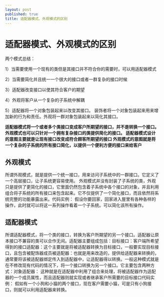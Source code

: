 ```yaml
---
layout: post
published: true
title: 适配器模式、外观模式的区别
---
```

# 适配器模式、外观模式的区别

两个模式总结：

1）当需要使用一个现有的类但是其接口并不符合你的需要时，可以用适配器模式

2）当需要简化并且统一一个很大的接口或者一群复杂的接口时候

3）适配器改变接口以使其符合客户的期望

4）外观将客户从一个复杂的子系统中解耦

5）适配器将一个对象包装起来以改变其接口。
装饰者将一个对象包装起来用来增加新的行为和责任。外观将一群对象包装起来以简化其接口。

**适配器模式将一个或者多个类接口变成客户所期望的接口，并不是转换一个接口。
外观模式也可以只针对一个拥有复杂接口的类提供简化的接口。
适配器模式设计的意图主要就是让现有接口改变成符合顾客所期望的接口
外观模式的意图就是将一个复杂的子系统的所有接口简化，以提供一个便利方便的接口来给客户**

## 外观模式  

所谓外观模式，就是提供一个统一接口，用来访问子系统中的一群接口。它定义了一个高层接口，让子系统更容易使用。  外观模式并没有封装了子系统的类，外观只是提供了更简化的接口，它里面仍然包含着子系统中各个接口的对象，并且利用组合将子系统的所有接口来包含起来。它不仅提供了一个简化接口，而且依然将系统完整的功能暴露出来。代码实例： 假设你要回家，回家进入屋里有各种各样的操作，此时就可以将这一系列操作看着一个子系统。可以简化该所有操作。

## 适配器模式

所谓适配器模式，将一个类的接口，转换为客户所期望的另一个接口。适配器让原本接口不兼容的类可以合作无间。适配器主要组成包括：目标接口：客户端所希望得到的接口适配器：这个主要就是将被适配器转换为目标接口，一般要实现目标接口，且包含被配饰器成员被适配器：也就是用来改造的，提供给适配器来转换的，通常要将该被适配器绑定传入到适配器中，让适配器得以转换。一般这种模式就是在不修改现有代码的情况下，将一个接口转换为另一个接口。它主要包含两种方式：对象适配器：  这种就是在适配器中利用了组合来处理，将被适配器作为适配器的一个成员属性，而且适配器则就实现或者继承客户所需要的目标接口代码实例：  假如有一个小狗和小猫的两个接口，现在客户需要小猫，可是只有小狗接口，则就可以利用适配器来转换。
